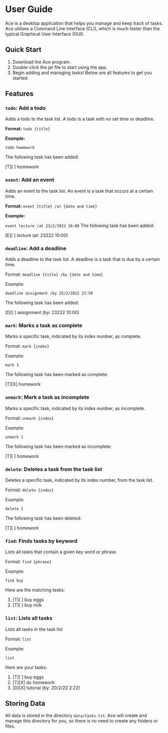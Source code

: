 # User Guide
Ace is a desktop application that helps you manage and keep track of tasks.
Ace utilises a Command Line Interface (CLI), which is much faster than the typical Graphical User Interface (GUI).

## Quick Start
1. Download the Ace program.
2. Double-click the jar file to start using the app.
3. Begin adding and managing tasks! Below are all features to get you started.

## Features

### `todo`: Add a todo
Adds a todo to the task list. A todo is a task with no set time or deadline.

**Format:** `todo {title}`

**Example:**

`todo homework`

The following task has been added:

[T][ ] homework

### `event`: Add an event
Adds an event to the task list. An event is a task that occurs at a certain time.

**Format:** `event {title} /at {date and time}`

**Example:**

`event lecture /at 23/2/2022 10:00`
The following task has been added:

[E][ ] lecture (at: 23222 10:00)

### `deadline`: Add a deadline
Adds a deadline to the task list. A deadline is a task that is due by a certain time.

Format: `deadline {title} /by {date and time}`

Example:

`deadline assignment /by 25/2/2022 23:59`

The following task has been added:

[D][ ] assignment (by: 23222 10:00)

### `mark`: Marks a task as complete
Marks a specific task, indicated by its index number, as complete.

Format: `mark {index}`

Example:

`mark 1`

The following task has been marked as complete:

[T][X] homework

### `unmark`: Mark a task as incomplete
Marks a specific task, indicated by its index number, as incomplete.

Format: `unmark {index}`

Example:

`unmark 1`

The following task has been marked as incomplete:

[T][ ] homework

### `delete`: Deletes a task from the task list
Deletes a specific task, indicated by its index number, from the task list.

Format: `delete {index}`

Example:

`delete 1`

The following task has been deleted:

[T][ ] homework

### `find`: Finds tasks by keyword
Lists all tasks that contain a given key word or phrase.

Format: `find {phrase}`

Example:

`find buy`

Here are the matching tasks:

1. [T][ ] buy eggs
2. [T][ ] buy milk

### `list`: Lists all tasks
Lists all tasks in the task list

Format: `list`

Example:

`list`

Here are your tasks:

1. [T][ ] buy eggs
2. [T][X] do homework
3. [D][X] tutorial (by: 20/2/22 2:22)

## Storing Data
All data is stored in the directory `data/tasks.txt`. Ace will create and manage this directory for you, so there is no need to create any folders or files.

